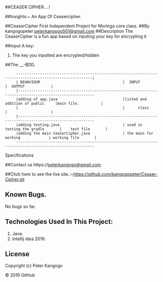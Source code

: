 ##CEASER CIPHER....!


##Insights:~
An App Of Ceasercipher.
  
##CeaserCipher
First Independent Project for Moringa core class.
##By kangogopeter:peterkangogo501@gmail.com
##Description
The CeaserCipher is a fun app based on inputing your key for encrypting it

##input A key:

1. The key you inputted are encrypted/hidden



##The __-BDD.

         ---------------------------------------------------------------------------------------------------------|
         | BEHAVIOUR                                      |  INPUT                           |  OUTPUT            |
         |---------------------------------------------------------------------------------------------------------
         |adding of app.java                              |listed and addition of public     |main file.          |
         |                                                |      class                       |                    |
         |---------------------------------------------------------------------------------------------------------
         |adding testing.java                             | used in testing the gradle       |    test file       |
         |adding the main CeaserCipher.java               | the main for working             | working file       |
         ----------------------------------------------------------------------------------------------------------
Specifications  

##Contact us https://peterkangogo@gmail.com

##Click here to see the live site.:~https://github.com/kangogopeter/Ceaser-Cipher.git

## Known Bugs.
No bugs so far.

## Technologies Used In This Project:
1. Java.
2. Intellij idea 2019.


##  License
Copyright (c) Peter Kangogo

© 2019 GitHub
